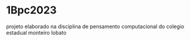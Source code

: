 # 1Bpc2023
projeto elaborado na disciplina de pensamento computacional do colegio estadual monteiro lobato 
